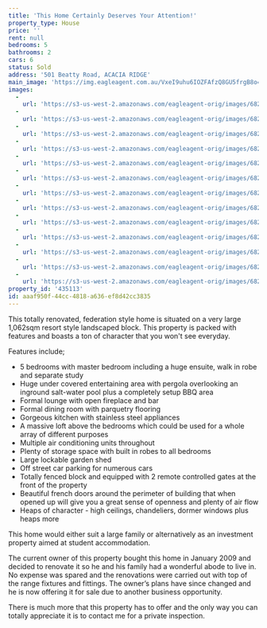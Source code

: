 ```yaml
---
title: 'This Home Certainly Deserves Your Attention!'
property_type: House
price: ''
rent: null
bedrooms: 5
bathrooms: 2
cars: 6
status: Sold
address: '501 Beatty Road, ACACIA RIDGE'
main_image: 'https://img.eagleagent.com.au/VxeI9uhu6IOZFAfzQ8GU5frgB8o=/1280x854/smart/https://s3-us-west-2.amazonaws.com/eagleagent-orig/images/6820626/113404203-image-M.jpg'
images:
  -
    url: 'https://s3-us-west-2.amazonaws.com/eagleagent-orig/images/6820638/113404203-image-L.jpg'
  -
    url: 'https://s3-us-west-2.amazonaws.com/eagleagent-orig/images/6820637/113404203-image-K.jpg'
  -
    url: 'https://s3-us-west-2.amazonaws.com/eagleagent-orig/images/6820636/113404203-image-J.jpg'
  -
    url: 'https://s3-us-west-2.amazonaws.com/eagleagent-orig/images/6820635/113404203-image-I.jpg'
  -
    url: 'https://s3-us-west-2.amazonaws.com/eagleagent-orig/images/6820634/113404203-image-H.jpg'
  -
    url: 'https://s3-us-west-2.amazonaws.com/eagleagent-orig/images/6820633/113404203-image-G.jpg'
  -
    url: 'https://s3-us-west-2.amazonaws.com/eagleagent-orig/images/6820632/113404203-image-F.jpg'
  -
    url: 'https://s3-us-west-2.amazonaws.com/eagleagent-orig/images/6820631/113404203-image-E.jpg'
  -
    url: 'https://s3-us-west-2.amazonaws.com/eagleagent-orig/images/6820630/113404203-image-D.jpg'
  -
    url: 'https://s3-us-west-2.amazonaws.com/eagleagent-orig/images/6820629/113404203-image-C.jpg'
  -
    url: 'https://s3-us-west-2.amazonaws.com/eagleagent-orig/images/6820628/113404203-image-B.jpg'
  -
    url: 'https://s3-us-west-2.amazonaws.com/eagleagent-orig/images/6820627/113404203-image-A.jpg'
  -
    url: 'https://s3-us-west-2.amazonaws.com/eagleagent-orig/images/6820626/113404203-image-M.jpg'
property_id: '435113'
id: aaaf950f-44cc-4818-a636-ef8d42cc3835
---
```

This totally renovated, federation style home is situated on a very large 1,062sqm resort style landscaped block. This property is packed with features and boasts a ton of character that you won't see everyday.

Features include;
*  5 bedrooms with master bedroom including a huge ensuite, walk in robe and separate study
*  Huge under covered entertaining area with pergola overlooking an inground salt-water pool plus a completely setup BBQ area
*  Formal lounge with open fireplace and bar
*  Formal dining room with parquetry flooring
*  Gorgeous kitchen with stainless steel appliances
*  A massive loft above the bedrooms which could be used for a whole array of different purposes
*  Multiple air conditioning units throughout
*  Plenty of storage space with built in robes to all bedrooms
*  Large lockable garden shed
*  Off street car parking for numerous cars
*  Totally fenced block and equipped with 2 remote controlled gates at the front of the property
*  Beautiful french doors around the perimeter of building that when opened up will give you a great sense of openness and plenty of air flow
*  Heaps of character - high ceilings, chandeliers, dormer windows plus heaps more

This home would either suit a large family or alternatively as an investment property aimed at student accommodation.

The current owner of this property bought this home in January 2009 and decided to renovate it so he and his family had a wonderful abode to live in. No expense was spared and the renovations were carried out with top of the range fixtures and fittings. The owner’s plans have since changed and he is now offering it for sale due to another business opportunity.

There is much more that this property has to offer and the only way you can totally appreciate it is to contact me for a private inspection.